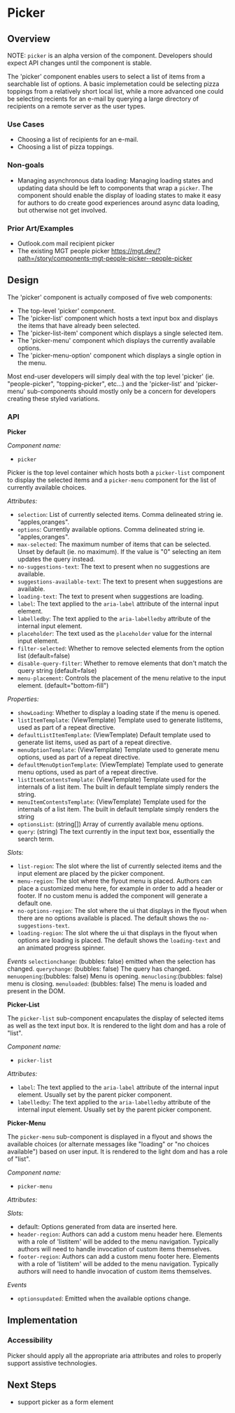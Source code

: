# Picker

## Overview

NOTE: `picker` is an alpha version of the component.  Developers should expect API changes until the component is stable.

The 'picker' component enables users to select a list of items from a searchable list of options.  A basic implemetation could be selecting  pizza toppings from a relatively short local list, while a more advanced one could be selecting recients for an e-mail by querying a large directory of recipients on a remote server as the user types.

### Use Cases

- Choosing a list of recipients for an e-mail.
- Choosing a list of pizza toppings.

### Non-goals
- Managing asynchronous data loading: Managing loading states and updating data should be left to components that wrap a `picker`.  The component should enable the display of loading states to make it easy for authors to do create good experiences around async data loading, but otherwise not get involved.

### Prior Art/Examples

- Outlook.com mail recipient picker 
- The existing MGT people picker https://mgt.dev/?path=/story/components-mgt-people-picker--people-picker

## Design

The 'picker' component is actually composed of five web components:
- The top-level 'picker' component.
- The 'picker-list' component which hosts a text input box and displays the items that have already been selected.
- The 'picker-list-item' component which displays a single selected item.
- The 'picker-menu' component which displays the currently available options.
- The 'picker-menu-option' component which displays a single option in the menu.

Most end-user developers will simply deal with the top level 'picker'  (ie. "people-picker", "topping-picker", etc...) and the 'picker-list' and 'picker-menu' sub-components should mostly only be a concern for developers creating these styled variations.

### API

**Picker**

*Component name:*
- `picker`

Picker is the top level container which hosts both a `picker-list` component to display the selected items and a `picker-menu` component for the list of currently available choices.

*Attributes:*
- `selection`: List of currently selected items. Comma delineated string ie. "apples,oranges".
- `options`: Currently available options. Comma delineated string ie. "apples,oranges".
- `max-selected`: The maximum number of items that can be selected.  Unset by default (ie. no maximum).  If the value is "0" selecting an item updates the query instead.
- `no-suggestions-text`: The text to present when no suggestions are available.
- `suggestions-available-text`: The text to present when suggestions are available.
- `loading-text`: The text to present when suggestions are loading. 
- `label`: The text applied to the `aria-label` attribute of the internal input element.
- `labelledby`: The text applied to the `aria-labelledby` attribute of the internal input element.  
- `placeholder`: The text used as the `placeholder` value for the internal input element.
- `filter-selected`:  Whether to remove selected elements from the option list (default=false)
- `disable-query-filter`:  Whether to remove elements that don't match the query string (default=false)
- `menu-placement`: Controls the placement of the menu relative to the input element.
(default="bottom-fill")


*Properties:*
- `showLoading`:  Whether to display a loading state if the menu is opened.
- `listItemTemplate`: (ViewTemplate) Template used to generate listItems, used as part of a repeat directive.
- `defaultListItemTemplate`: (ViewTemplate) Default template used to generate list items, used as part of a repeat directive.
- `menuOptionTemplate`: (ViewTemplate) Template used to generate menu options, used as part of a repeat directive.
- `defaultMenuOptionTemplate`: (ViewTemplate) Template used to generate menu options, used as part of a repeat directive.
- `listItemContentsTemplate`: (ViewTemplate) Template used for the internals of a list item.  The built in default template simply renders the string.
- `menuItemContentsTemplate`: (ViewTemplate) Template used for the internals of a list item.  The built in default template simply renders the string
- `optionsList`: (string[])  Array of currently available menu options.
- `query`:  (string)  The text currently in the input text box, essentially the search term.

*Slots:*
- `list-region`: The slot where the list of currently selected items and the input element are placed by the picker component.  
- `menu-region`:  The slot where the flyout menu is placed. Authors can place a customized menu here, for example in order to add a header or footer.  If no custom menu is added the component will generate a default one.
- `no-options-region`: The slot where the ui that displays in the flyout when there are no options available is placed.  The default shows the `no-suggestions-text`.
- `loading-region`: The slot where the ui that displays in the flyout when options are loading is placed.  The default shows the `loading-text` and an animated progress spinner.

*Events*
`selectionchange`: (bubbles: false) emitted when the selection has changed.
`querychange`: (bubbles: false) The query has changed.
`menuopening`:(bubbles: false)  Menu is opening.
`menuclosing`:(bubbles: false) menu is closing.
`menuloaded`: (bubbles: false)  The menu is loaded and present in the DOM.


**Picker-List**

The `picker-list` sub-component encapulates the display of selected items as well as the text input box.  It is rendered to the light dom and has a role of "list".

*Component name:*
- `picker-list`

*Attributes:*
- `label`: The text applied to the `aria-label` attribute of the internal input element.  Usually set by the parent picker component.
- `labelledby`: The text applied to the `aria-labelledby` attribute of the internal input element.  Usually set by the parent picker component.

**Picker-Menu**

The `picker-menu` sub-component is displayed in a flyout and shows the available choices (or alternate messages like "loading" or "no choices available") based on user input.  It is rendered to the light dom and has a role of "list".

*Component name:*
- `picker-menu`

*Attributes:*

*Slots:*
- default: Options generated from data are inserted here.
- `header-region`: Authors can add a custom menu header here.  Elements with a role of 'listitem' will be added to the menu navigation.  Typically authors will need to handle invocation of custom items themselves.
- `footer-region`: Authors can add a custom menu footer here.  Elements with a role of 'listitem' will be added to the menu navigation.  Typically authors will need to handle invocation of custom items themselves.

*Events*
- `optionsupdated`: Emitted when the available options change.

## Implementation

### Accessibility
Picker should apply all the appropriate aria attributes and roles to properly support assistive technologies.

## Next Steps
- support picker as a form element